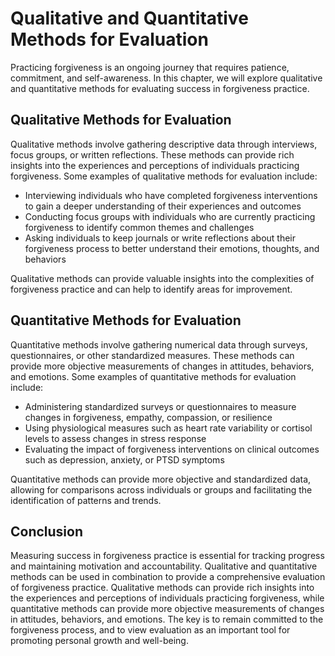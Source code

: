 # Qualitative and Quantitative Methods for Evaluation

Practicing forgiveness is an ongoing journey that requires patience, commitment, and self-awareness. In this chapter, we will explore qualitative and quantitative methods for evaluating success in forgiveness practice.

Qualitative Methods for Evaluation
----------------------------------

Qualitative methods involve gathering descriptive data through interviews, focus groups, or written reflections. These methods can provide rich insights into the experiences and perceptions of individuals practicing forgiveness. Some examples of qualitative methods for evaluation include:

* Interviewing individuals who have completed forgiveness interventions to gain a deeper understanding of their experiences and outcomes
* Conducting focus groups with individuals who are currently practicing forgiveness to identify common themes and challenges
* Asking individuals to keep journals or write reflections about their forgiveness process to better understand their emotions, thoughts, and behaviors

Qualitative methods can provide valuable insights into the complexities of forgiveness practice and can help to identify areas for improvement.

Quantitative Methods for Evaluation
-----------------------------------

Quantitative methods involve gathering numerical data through surveys, questionnaires, or other standardized measures. These methods can provide more objective measurements of changes in attitudes, behaviors, and emotions. Some examples of quantitative methods for evaluation include:

* Administering standardized surveys or questionnaires to measure changes in forgiveness, empathy, compassion, or resilience
* Using physiological measures such as heart rate variability or cortisol levels to assess changes in stress response
* Evaluating the impact of forgiveness interventions on clinical outcomes such as depression, anxiety, or PTSD symptoms

Quantitative methods can provide more objective and standardized data, allowing for comparisons across individuals or groups and facilitating the identification of patterns and trends.

Conclusion
----------

Measuring success in forgiveness practice is essential for tracking progress and maintaining motivation and accountability. Qualitative and quantitative methods can be used in combination to provide a comprehensive evaluation of forgiveness practice. Qualitative methods can provide rich insights into the experiences and perceptions of individuals practicing forgiveness, while quantitative methods can provide more objective measurements of changes in attitudes, behaviors, and emotions. The key is to remain committed to the forgiveness process, and to view evaluation as an important tool for promoting personal growth and well-being.
